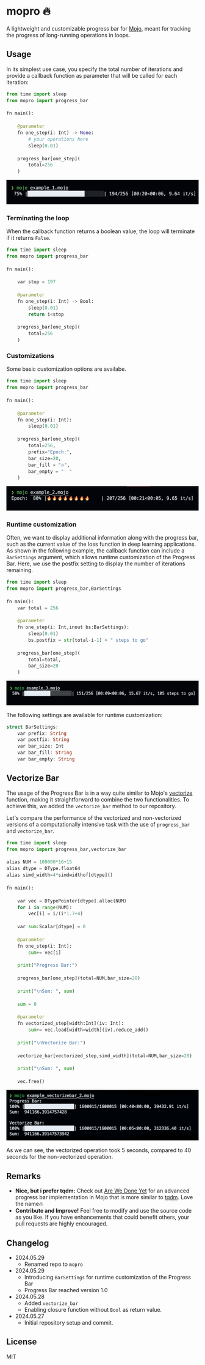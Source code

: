 # mopro 🔥

A lightweight and customizable progress bar for [Mojo](https://docs.modular.com/mojo/), meant for tracking the progress of long-running operations in loops.

## Usage

In its simplest use case, you specify the total number of iterations and provide a callback function as parameter that will be called for each iteration:

```python
from time import sleep
from mopro import progress_bar

fn main():
    
    @parameter
    fn one_step(i: Int) -> None:
        # your operations here
        sleep(0.01)

    progress_bar[one_step](
        total=256
    )
```

![example1.mojo](./imgs/example1.png)

### Terminating the loop

When the callback function returns a boolean value, the loop will terminate if it returns `False`.

```python
from time import sleep
from mopro import progress_bar

fn main():

    var stop = 197

    @parameter
    fn one_step(i: Int) -> Bool:
        sleep(0.01)
        return i<stop

    progress_bar[one_step](
        total=256
    )
```

### Customizations

Some basic customization options are availabe.

```python
from time import sleep
from mopro import progress_bar

fn main():

    @parameter
    fn one_step(i: Int):
        sleep(0.01)
        
    progress_bar[one_step](
        total=256,
        prefix="Epoch:", 
        bar_size=20,
        bar_fill = "🔥",
        bar_empty = "  "
    )
```

![example2.mojo](./imgs/example2.png)

### Runtime customization

Often, we want to display additional information along with the progress bar, such as the current value of the loss function in deep learning applications. As shown in the following example, the callback function can include a `BarSettings` argument, which allows runtime customization of the Progress Bar. Here, we use the postfix setting to display the number of iterations remaining.

```python
from time import sleep
from mopro import progress_bar,BarSettings

fn main():
    var total = 256

    @parameter
    fn one_step(i: Int,inout bs:BarSettings):
        sleep(0.01)
        bs.postfix = str(total-i-1) + " steps to go" 
        
    progress_bar[one_step](
        total=total,
        bar_size=20
    )
```

![example3.mojo](./imgs/example3.png)

The following settings are available for runtime customization:

```rust
struct BarSettings:
    var prefix: String
    var postfix: String
    var bar_size: Int
    var bar_fill: String
    var bar_empty: String
```

## Vectorize Bar

The usage of the Progress Bar is in a way quite similar to Mojo's [vectorize](https://docs.modular.com/mojo/stdlib/algorithm/functional/vectorize) function, making it straightforward to combine the two functionalities. To achieve this, we added the `vectorize_bar` method to our repository.

Let's compare the performance of the vectorized and non-vectorized versions of a computationally intensive task with the use of `progress_bar` and `vectorize_bar`.

```python
from time import sleep
from mopro import progress_bar,vectorize_bar

alias NUM = 100000*16+15
alias dtype = DType.float64
alias simd_width=4*simdwidthof[dtype]()

fn main():

    var vec = DTypePointer[dtype].alloc(NUM)
    for i in range(NUM):
        vec[i] = i/(i*1.7+4)
   
    var sum:Scalar[dtype] = 0

    @parameter
    fn one_step(i: Int):
        sum+= vec[i]

    print("Progress Bar:")

    progress_bar[one_step](total=NUM,bar_size=20)
    
    print("\nSum: ", sum)

    sum = 0

    @parameter
    fn vectorized_step[width:Int](iv: Int):
        sum+= vec.load[width=width](iv).reduce_add()

    print("\nVectorize Bar:")

    vectorize_bar[vectorized_step,simd_width](total=NUM,bar_size=20)
    
    print("\nSum: ", sum)

    vec.free()
```

![example_vectorizebar_2.mojo](./imgs/example_vec2.png)

As we can see, the vectorized operation took 5 seconds, compared to 40 seconds for the non-vectorized operation.

## Remarks

- __Nice, but i prefer tqdm:__ Check out [Are We Done Yet](https://github.com/Ryul0rd/awdy) for an advanced progress bar implementation in Mojo that is more similar to [tqdm](https://github.com/tqdm/tqdm). Love the name🔥
- __Contribute and Improve!__ Feel free to modify and use the source code as you like. If you have enhancements that could benefit others, your pull requests are highly encouraged.

## Changelog

- 2024.05.29
  - Renamed repo to `mopro`
- 2024.05.29
  - Introducing `BarSettings` for runtime customization of the Progress Bar
  - Progress Bar reached version 1.0
- 2024.05.28
  - Added `vectorize_bar`
  - Enabling closure function without `Bool` as return value.
- 2024.05.27
  - Initial repository setup and commit.

## License

MIT
